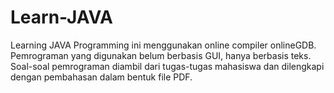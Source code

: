 # Learn-JAVA
Learning JAVA Programming ini menggunakan online compiler onlineGDB. Pemrograman yang digunakan belum berbasis GUI, hanya berbasis teks.
Soal-soal pemrograman diambil dari tugas-tugas mahasiswa dan dilengkapi dengan pembahasan dalam bentuk file PDF.
